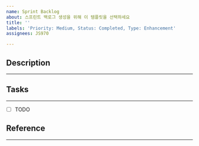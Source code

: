 ```yaml
---
name: Sprint Backlog
about: 스프린트 백로그 생성을 위해 이 템플릿을 선택하세요
title: ''
labels: 'Priority: Medium, Status: Completed, Type: Enhancement'
assignees: JS970

---
```


## Description
---


## Tasks
---
-[ ] TODO


## Reference
---
